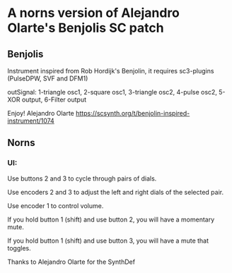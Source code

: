 # A norns version of Alejandro Olarte's Benjolis SC patch

## Benjolis
Instrument inspired from Rob Hordijk's Benjolin, it requires sc3-plugins (PulseDPW, SVF and DFM1)

outSignal:
1-triangle osc1,
2-square osc1,
3-triangle osc2,
4-pulse osc2,
5-XOR output,
6-Filter output

Enjoy! Alejandro Olarte
https://scsynth.org/t/benjolin-inspired-instrument/1074<Paste>

## Norns

### UI:
Use buttons 2 and 3 to
cycle through pairs of dials.

Use encoders 2 and 3 to
adjust the left and right
dials of the selected
pair.

Use encoder 1 to 
control volume.

If you hold button 1 (shift)
and use button 2, you will
have a momentary mute.
 
If you hold button 1 (shift)
and use button 3, you will
have a mute that toggles.

Thanks to Alejandro Olarte
for the SynthDef

